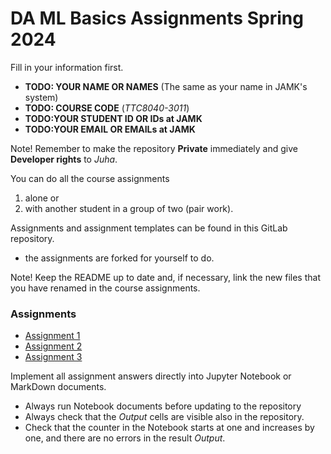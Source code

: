# DA ML Basics Assignments Spring 2024

Fill in your information first.

* **TODO: YOUR NAME OR NAMES** (The same as your name in JAMK's system) 
* **TODO: COURSE CODE** (_TTC8040-3011_)
* **TODO:YOUR STUDENT ID OR IDs at JAMK**
* **TODO:YOUR EMAIL OR EMAILs at JAMK**

Note! Remember to make the repository **Private** immediately and give **Developer rights** to _Juha_.

You can do all the course assignments 

1. alone or 
2. with another student in a group of two (pair work).

Assignments and assignment templates can be found in this GitLab repository.

* the assignments are forked for yourself to do. 

Note! Keep the README up to date and, if necessary, link the new files that you have renamed in the course assignments.

### Assignments

* [Assignment 1](assignments1/)
* [Assignment 2](assignments2/)
* [Assignment 3](assignments3/)

Implement all assignment answers directly into Jupyter Notebook or MarkDown documents. 
* Always run Notebook documents before updating to the repository 
* Always check that the _Output_ cells are visible also in the repository.
* Check that the counter in the Notebook starts at one and increases by one, and there are no errors in the result _Output_.

